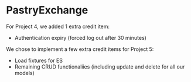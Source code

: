 # PastryExchange
For Project 4, we added 1 extra credit item:
- Authentication expiry (forced log out after 30 minutes)

We chose to implement a few extra credit items for Project 5:
- Load fixtures for ES
- Remaining CRUD functionaliies (including update and delete for all our models)
